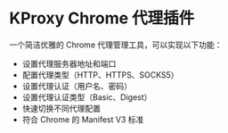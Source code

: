 # KProxy Chrome 代理插件

一个简洁优雅的 Chrome 代理管理工具，可以实现以下功能：

- 设置代理服务器地址和端口
- 配置代理类型（HTTP、HTTPS、SOCKS5）
- 设置代理认证（用户名、密码）
- 设置代理认证类型（Basic、Digest）
- 快速切换不同代理配置
- 符合 Chrome 的 Manifest V3 标准
